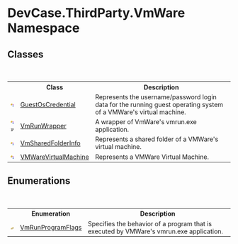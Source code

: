 # DevCase.ThirdParty.VmWare Namespace
 




## Classes
&nbsp;<table><tr><th></th><th>Class</th><th>Description</th></tr><tr><td>![Public class](media/pubclass.gif "Public class")</td><td><a href="T_DevCase_ThirdParty_VmWare_GuestOsCredential">GuestOsCredential</a></td><td>
Represents the username/password login data for the running guest operating system of a VMWare's virtual machine.</td></tr><tr><td>![Public class](media/pubclass.gif "Public class")![Code example](media/CodeExample.png "Code example")</td><td><a href="T_DevCase_ThirdParty_VmWare_VmRunWrapper">VmRunWrapper</a></td><td>
A wrapper of VmWare's vmrun.exe application.</td></tr><tr><td>![Public class](media/pubclass.gif "Public class")</td><td><a href="T_DevCase_ThirdParty_VmWare_VmSharedFolderInfo">VmSharedFolderInfo</a></td><td>
Represents a shared folder of a VMWare's virtual machine.</td></tr><tr><td>![Public class](media/pubclass.gif "Public class")</td><td><a href="T_DevCase_ThirdParty_VmWare_VMWareVirtualMachine">VMWareVirtualMachine</a></td><td>
Represents a VMWare Virtual Machine.</td></tr></table>

## Enumerations
&nbsp;<table><tr><th></th><th>Enumeration</th><th>Description</th></tr><tr><td>![Public enumeration](media/pubenumeration.gif "Public enumeration")</td><td><a href="T_DevCase_ThirdParty_VmWare_VmRunProgramFlags">VmRunProgramFlags</a></td><td>
Specifies the behavior of a program that is executed by VMWare's vmrun.exe application.</td></tr></table>&nbsp;
